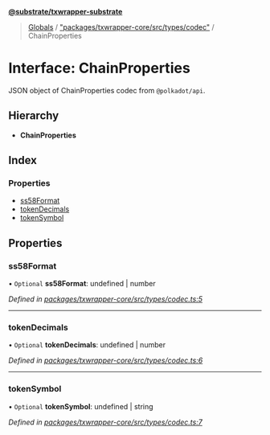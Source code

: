 **[@substrate/txwrapper-substrate](../README.md)**

> [Globals](../globals.md) / ["packages/txwrapper-core/src/types/codec"](../modules/_packages_txwrapper_core_src_types_codec_.md) / ChainProperties

# Interface: ChainProperties

JSON object of ChainProperties codec from `@polkadot/api`.

## Hierarchy

* **ChainProperties**

## Index

### Properties

* [ss58Format](_packages_txwrapper_core_src_types_codec_.chainproperties.md#ss58format)
* [tokenDecimals](_packages_txwrapper_core_src_types_codec_.chainproperties.md#tokendecimals)
* [tokenSymbol](_packages_txwrapper_core_src_types_codec_.chainproperties.md#tokensymbol)

## Properties

### ss58Format

• `Optional` **ss58Format**: undefined \| number

*Defined in [packages/txwrapper-core/src/types/codec.ts:5](https://github.com/paritytech/txwrapper-core/blob/32a3349/packages/txwrapper-core/src/types/codec.ts#L5)*

___

### tokenDecimals

• `Optional` **tokenDecimals**: undefined \| number

*Defined in [packages/txwrapper-core/src/types/codec.ts:6](https://github.com/paritytech/txwrapper-core/blob/32a3349/packages/txwrapper-core/src/types/codec.ts#L6)*

___

### tokenSymbol

• `Optional` **tokenSymbol**: undefined \| string

*Defined in [packages/txwrapper-core/src/types/codec.ts:7](https://github.com/paritytech/txwrapper-core/blob/32a3349/packages/txwrapper-core/src/types/codec.ts#L7)*
